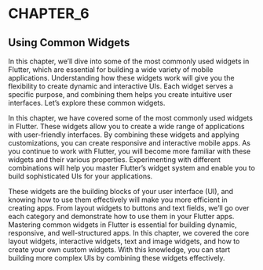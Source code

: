 # CHAPTER_6
## Using Common Widgets

In this chapter, we’ll dive into some of the most commonly used widgets in Flutter, which are essential for building a wide variety of mobile applications. Understanding how these widgets work will give you the flexibility to create dynamic and interactive UIs. Each widget serves a specific purpose, and combining them helps you create intuitive user interfaces. Let’s explore these common widgets.

In this chapter, we have covered some of the most commonly used widgets in Flutter. These widgets allow you to create a wide range of applications with user-friendly interfaces. By combining these widgets and applying customizations, you can create responsive and interactive mobile apps. As you continue to work with Flutter, you will become more familiar with these widgets and their various properties. Experimenting with different combinations will help you master Flutter’s widget system and enable you to build sophisticated UIs for your applications.

These widgets are the building blocks of your user interface (UI), and knowing how to use them effectively will make you more efficient in creating apps. From layout widgets to buttons and text fields, we’ll go over each category and demonstrate how to use them in your Flutter apps. Mastering common widgets in Flutter is essential for building dynamic, responsive, and well-structured apps. In this chapter, we covered the core layout widgets, interactive widgets, text and image widgets, and how to create your own custom widgets. With this knowledge, you can start building more complex UIs by combining these widgets effectively.

